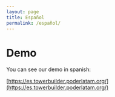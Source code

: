 ```yaml
---
layout: page
title: Español
permalink: /español/
---
```


# Demo

You can see our demo in spanish:

[https://es.towerbuilder.poderlatam.org/](https://es.towerbuilder.poderlatam.org/)
